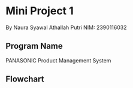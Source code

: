 # Mini Project 1
By Naura Syawal Athallah Putri 
NIM: 2390116032
## Program Name
PANASONIC Product Management System
## Flowchart
